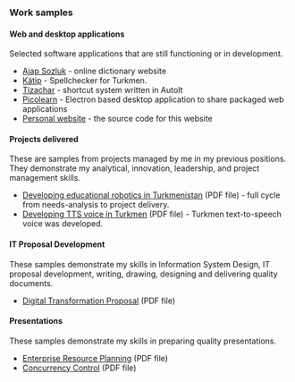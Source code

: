### Work samples

#### Web and desktop applications

Selected software applications that are still functioning or in development.

- [Ajap Sozluk](https://ajapsozluk.com) - online dictionary website
- [Kätip](https://ajapsozluk.com/barlag.php?lang=en) - Spellchecker for Turkmen.
- [Tizachar](https://github.com/berkesas/tizachar) - shortcut system written in AutoIt
- [Picolearn](https://github.com/berkesas/picolearn) - Electron based desktop application to share packaged web applications
- [Personal website](https://github.com/berkesas/personal-website) - the source code for this website

#### Projects delivered

These are samples from projects managed by me in my previous positions. They demonstrate my analytical, innovation, leadership, and project management skills.

- [Developing educational robotics in Turkmenistan](/assets/files/robotics-en.pdf) (PDF file) - full cycle from needs-analysis to project delivery.
- [Developing TTS voice in Turkmen](/assets/files/tts-en.pdf) (PDF file) - Turkmen text-to-speech voice was developed.

#### IT Proposal Development

These samples demonstrate my skills in Information System Design, IT proposal development, writing, drawing, designing and delivering quality documents.

- [Digital Transformation Proposal](/assets/files/digital_transformation_proposal.pdf) (PDF file)

#### Presentations

These samples demonstrate my skills in preparing quality presentations.

- [Enterprise Resource Planning](/assets/files/erp_presentation.pdf) (PDF file)
- [Concurrency Control](/assets/files/concurrency_control_presentation.pdf) (PDF file)